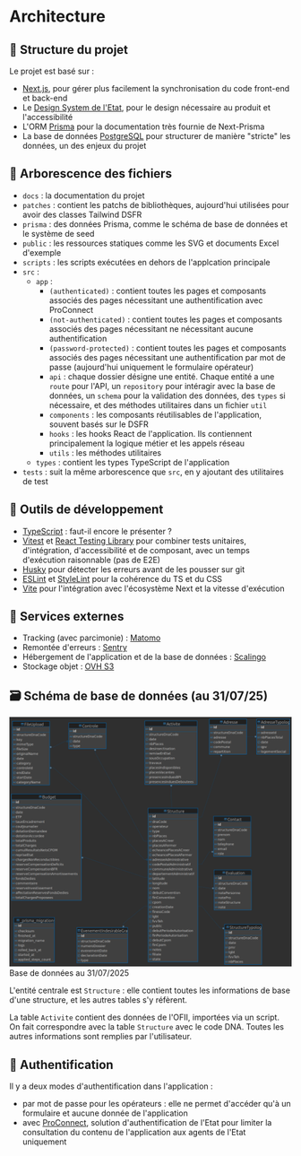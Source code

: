 # Architecture

## 🧱 Structure du projet

Le projet est basé sur :

- [Next.js](https://nextjs.org/), pour gérer plus facilement la synchronisation du code front-end et back-end
- Le [Design System de l'Etat](https://www.systeme-de-design.gouv.fr/), pour le design nécessaire au produit et l'accessibilité
- L'ORM [Prisma](https://www.prisma.io/) pour la documentation très fournie de Next-Prisma
- La base de données [PostgreSQL](https://www.postgresql.org/) pour structurer de manière "stricte" les données, un des enjeux du projet

## 🌳 Arborescence des fichiers

- `docs` : la documentation du projet
- `patches` : contient les patchs de bibliothèques, aujourd'hui utilisées pour avoir des classes Tailwind DSFR
- `prisma` : des données Prisma, comme le schéma de base de données et le système de seed
- `public` : les ressources statiques comme les SVG et documents Excel d'exemple
- `scripts` : les scripts exécutées en dehors de l'applcation principale
- `src` :
  - `app` :
    - `(authenticated)` : contient toutes les pages et composants associés des pages nécessitant une authentification avec ProConnect
    - `(not-authenticated)` : contient toutes les pages et composants associés des pages nécessitant ne nécessitant aucune authentification
    - `(password-protected)` : contient toutes les pages et composants associés des pages nécessitant une authentification par mot de passe (aujourd'hui uniquement le formulaire opérateur)
    - `api` : chaque dossier désigne une entité. Chaque entité a une `route` pour l'API, un `repository` pour intéragir avec la base de données, un `schema` pour la validation des données, des `types` si nécessaire, et des méthodes utilitaires dans un fichier `util`
    - `components` : les composants réutilisables de l'application, souvent basés sur le DSFR
    - `hooks` : les hooks React de l'application. Ils contiennent principalement la logique métier et les appels réseau
    - `utils` : les méthodes utilitaires
  - `types` : contient les types TypeScript de l'application
- `tests` : suit la même arborescence que `src`, en y ajoutant des utilitaires de test

## 🔨 Outils de développement

- [TypeScript](https://www.typescriptlang.org/) : faut-il encore le présenter ?
- [Vitest](https://vitest.dev/) et [React Testing Library](https://testing-library.com/docs/react-testing-library/intro/) pour combiner tests unitaires, d'intégration, d'accessibilité et de composant, avec un temps d'exécution raisonnable (pas de E2E)
- [Husky](https://github.com/typicode/husky) pour détecter les erreurs avant de les pousser sur git
- [ESLint](https://eslint.org/) et [StyleLint](https://stylelint.io/) pour la cohérence du TS et du CSS
- [Vite](https://vite.dev/) pour l'intégration avec l'écosystème Next et la vitesse d'exécution

## 🚀 Services externes

- Tracking (avec parcimonie) : [Matomo](https://fr.matomo.org/)
- Remontée d'erreurs : [Sentry](https://sentry.io/)
- Hébergement de l'application et de la base de données : [Scalingo](https://scalingo.com/)
- Stockage objet : [OVH S3](https://www.ovhcloud.com/fr/public-cloud/object-storage/)

## 🗃️ Schéma de base de données (au 31/07/25)

![Base de données au 31/07/2025](db.png)
Base de données au 31/07/2025

L'entité centrale est `Structure` : elle contient toutes les informations de base d'une structure, et les autres tables s'y réfèrent.

La table `Activite` contient des données de l'OFII, importées via un script. On fait correspondre avec la table `Structure` avec le code DNA. Toutes les autres informations sont remplies par l'utilisateur.

## 🔐 Authentification

Il y a deux modes d'authentification dans l'application :

- par mot de passe pour les opérateurs : elle ne permet d'accéder qu'à un formulaire et aucune donnée de l'application
- avec [ProConnect](https://www.proconnect.gouv.fr/), solution d'authentification de l'Etat pour limiter la consultation du contenu de l'application aux agents de l'Etat uniquement
